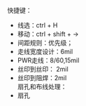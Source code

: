 快捷键：  
  - 线选：ctrl + H  
  - 移动：ctrl + shift + →  
  - 间距规则：优先级；  
  - 走线宽度设计：6mil  
  - PWR走线：8/60,15mil  
  - 丝印到丝印： 2mil    
  - 丝印到阻焊：2mil  
扇孔和布线处理：  
  - 扇孔

